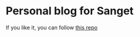 # Personal blog for Sanget

If you like it, you can follow [this repo](https://github.com/SANGET/gatsby-theme-elk-starter)
